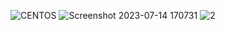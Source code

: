 ![CENTOS](https://github.com/shubnimkar/SBM/assets/46809421/488bec8e-741c-49c4-91e9-d93162d5c6bb)
![Screenshot 2023-07-14 170731](https://github.com/shubnimkar/SBM/assets/46809421/51f1de04-345f-4f3c-934f-f5e6f2af5d89)
![2](https://github.com/shubnimkar/SBM/assets/46809421/3823062a-5152-4257-84ed-94da5565a4ca)

